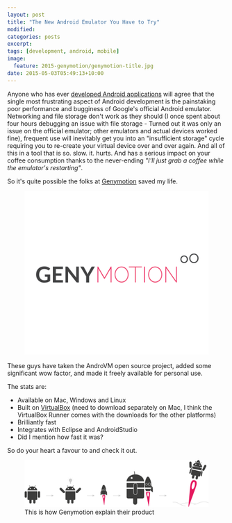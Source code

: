 ```yaml
---
layout: post
title: "The New Android Emulator You Have to Try"
modified:
categories: posts
excerpt:
tags: [development, android, mobile]
image:
  feature: 2015-genymotion/genymotion-title.jpg
date: 2015-05-03T05:49:13+10:00
---
```

Anyone who has ever [developed Android applications](http://developer.android.com) will agree that the single most frustrating aspect of Android development is the painstaking poor performance and bugginess of Google's official Android emulator. Networking and file storage don't work as they should (I once spent about four hours debugging an issue with file storage - Turned out it was only an issue on the official emulator; other emulators and actual devices worked fine), frequent use will inevitably get you into an "insufficient storage" cycle requiring you to re-create your virtual device over and over again. And all of this in a tool that is so. slow. it. hurts. And has a serious impact on your coffee consumption thanks to the never-ending *"I'll just grab a coffee while the emulator's restarting"*.

So it's quite possible the folks at [Genymotion](http://www.genymotion.com) saved my life.

<figure>
	<img class="centered-image" src="/images/2015-genymotion/logo.png" alt="Genymotion Logo" />
</figure>

These guys have taken the AndroVM open source project, added some significant wow factor, and made it freely available for personal use.

The stats are:

* Available on Mac, Windows and Linux
* Built on [VirtualBox](http://www.virtualbox.org) (need to download separately on Mac, I think the VirtualBox Runner comes with the downloads for the other platforms)
* Brilliantly fast
* Integrates with Eclipse and AndroidStudio
* Did I mention how fast it was?

So do your heart a favour to and check it out.

<figure>
	<img alt="Genymotion comic" src="/images/2015-genymotion/comic.png" />
	<figcaption>This is how Genymotion explain their product</figcaption>
</figure>

